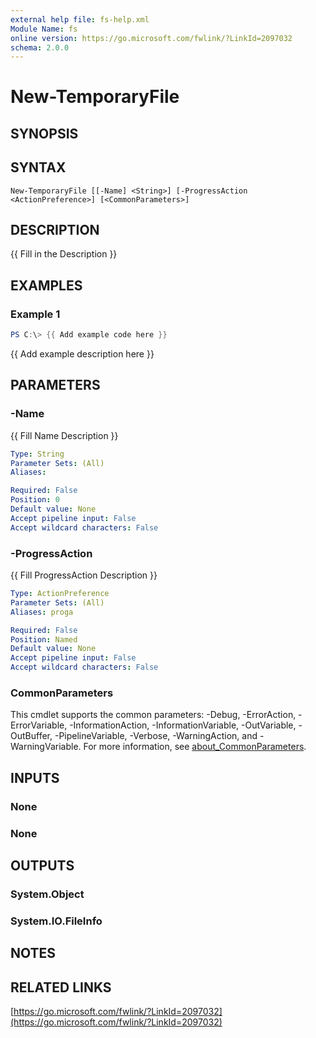 ```yaml
---
external help file: fs-help.xml
Module Name: fs
online version: https://go.microsoft.com/fwlink/?LinkId=2097032
schema: 2.0.0
---
```


# New-TemporaryFile

## SYNOPSIS
## SYNTAX

```
New-TemporaryFile [[-Name] <String>] [-ProgressAction <ActionPreference>] [<CommonParameters>]
```

## DESCRIPTION
{{ Fill in the Description }}

## EXAMPLES

### Example 1
```powershell
PS C:\> {{ Add example code here }}
```

{{ Add example description here }}

## PARAMETERS

### -Name
{{ Fill Name Description }}

```yaml
Type: String
Parameter Sets: (All)
Aliases:

Required: False
Position: 0
Default value: None
Accept pipeline input: False
Accept wildcard characters: False
```

### -ProgressAction
{{ Fill ProgressAction Description }}

```yaml
Type: ActionPreference
Parameter Sets: (All)
Aliases: proga

Required: False
Position: Named
Default value: None
Accept pipeline input: False
Accept wildcard characters: False
```

### CommonParameters
This cmdlet supports the common parameters: -Debug, -ErrorAction, -ErrorVariable, -InformationAction, -InformationVariable, -OutVariable, -OutBuffer, -PipelineVariable, -Verbose, -WarningAction, and -WarningVariable. For more information, see [about_CommonParameters](http://go.microsoft.com/fwlink/?LinkID=113216).

## INPUTS

### None

### None

## OUTPUTS

### System.Object
### System.IO.FileInfo

## NOTES

## RELATED LINKS

[https://go.microsoft.com/fwlink/?LinkId=2097032](https://go.microsoft.com/fwlink/?LinkId=2097032)

